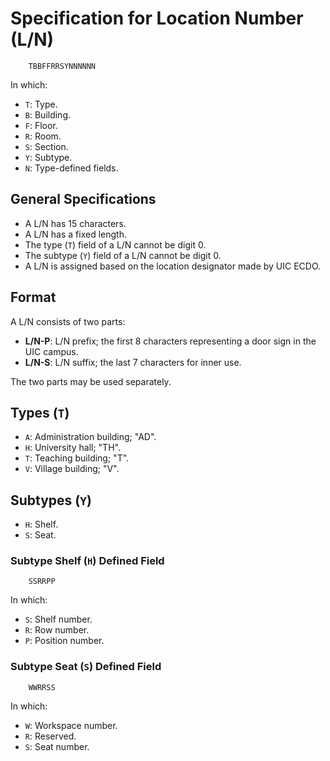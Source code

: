 # Specification for Location Number (L/N)

        TBBFFRRSYNNNNNN

In which:

- `T`: Type.
- `B`: Building.
- `F`: Floor.
- `R`: Room.
- `S`: Section.
- `Y`: Subtype.
- `N`: Type-defined fields.

## General Specifications

- A L/N has 15 characters.
- A L/N has a fixed length.
- The type (`T`) field of a L/N cannot be digit 0.
- The subtype (`Y`) field of a L/N cannot be digit 0.
- A L/N is assigned based on the location designator made by UIC ECDO.

## Format

A L/N consists of two parts:

- **L/N-P**: L/N prefix; the first 8 characters representing a door sign in the UIC campus.
- **L/N-S**: L/N suffix; the last 7 characters for inner use.

The two parts may be used separately.

## Types (`T`)

- `A`: Administration building; "AD".
- `H`: University hall; "TH".
- `T`: Teaching building; "T".
- `V`: Village building; "V".

## Subtypes (`Y`)

- `H`: Shelf.
- `S`: Seat.

### Subtype Shelf (`H`) Defined Field

        SSRRPP

In which:

- `S`: Shelf number.
- `R`: Row number.
- `P`: Position number.

### Subtype Seat (`S`) Defined Field

        WWRRSS

In which:

- `W`: Workspace number.
- `R`: Reserved.
- `S`: Seat number.
